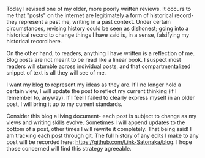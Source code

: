 Today I revised one of my older, more poorly written reviews. It occurs to me that "posts" on the internet are legitimately a form of historical record- they represent a past me, writing in a past context. Under certain circumstances, revising history could be seen as dishonest; going into a historical record to change things I have said is, in a sense, falsifying my historical record here.

<!-- more -->

On the other hand, to readers, anything I have written is a reflection of me. Blog posts are not meant to be read like a linear book. I suspect most readers will stumble across individual posts, and that compartmentalized snippet of text is all they will see of me.

I want my blog to represent my ideas as they are. If I no longer hold a certain view, I will update the post to reflect my current thinking (if I remember to, anyway). If I feel I failed to clearly express myself in an older post, I will bring it up to my current standards.

Consider this blog a living document- each post is subject to change as my views and writing skills evolve. Sometimes I will append updates to the bottom of a post, other times I will rewrite it completely. That being said! I am tracking each post through git. The full history of any edits I make to any post will be recorded here: <https://github.com/Link-Satonaka/blog>. I hope those concerned will find this strategy agreeable.
